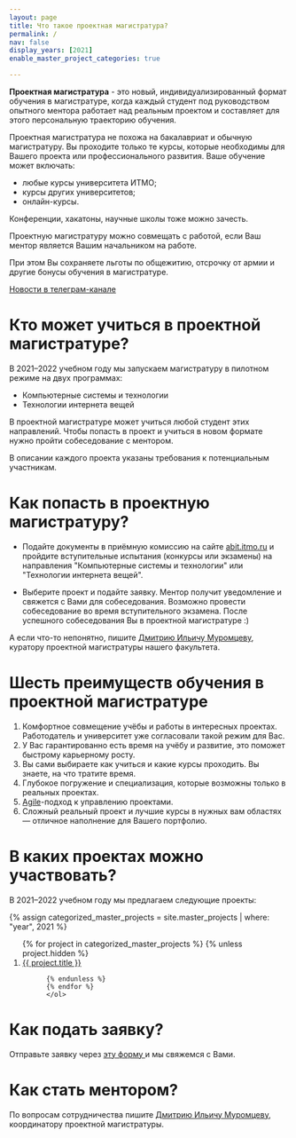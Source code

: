 ```yaml
---
layout: page
title: Что такое проектная магистратура?
permalink: /
nav: false
display_years: [2021]
enable_master_project_categories: true

---
```


**Проектная магистратура** - это новый, индивидуализированный формат обучения в магистратуре, когда каждый
студент под руководством опытного ментора работает над реальным проектом и
составляет для этого персональную траекторию обучения.

Проектная магистратура не похожа на бакалавриат и обычную магистратуру. Вы
проходите только те курсы, которые необходимы для Вашего проекта или
профессионального развития. Ваше обучение может включать:

- любые курсы университета ИТМО;
- курсы других университетов;
- онлайн-курсы.


Конференции, хакатоны, научные школы тоже можно зачесть.

Проектную магистратуру можно совмещать с работой, если Ваш ментор является
Вашим начальником на работе.

При этом Вы сохраняете льготы по общежитию, отсрочку от армии и другие бонусы
обучения в магистратуре.


<a href="https://t.me/joinchat/6teCXCefCsZiNWMy" target="_blank" title="Telegram"><i class="fab fa-telegram"></i></a>
[Новости в телеграм-канале](https://t.me/joinchat/6teCXCefCsZiNWMy)


<!-- <div class="social">
<div class="contact-icons">
  <a href="https://t.me/joinchat/6teCXCefCsZiNWMy" target="_blank" title="Telegram"><i class="fab fa-telegram"></i></a>
  <a href="mailto:mouromtsev@itmo.ru"><i class="fas fa-envelope"></i></a>
</div>
</div> -->


# Кто может учиться в проектной магистратуре?

В 2021&ndash;2022 учебном году мы запускаем магистратуру в пилотном режиме на двух программах:

- Компьютерные системы и технологии
- Технологии интернета вещей


В проектной магистратуре может учиться любой студент этих направлений.
Чтобы попасть в проект и учиться в новом формате нужно пройти собеседование с
ментором. 

В описании каждого проекта указаны требования к потенциальным участникам.

# Как попасть в проектную магистратуру?


- Подайте документы в приёмную комиссию на сайте
  [abit.itmo.ru](https://abit.itmo.ru) и пройдите вступительные испытания
  (конкурсы или экзамены) на направления "Компьютерные системы и технологии"
  или "Технологии интернета вещей".

- Выберите проект и подайте заявку. Ментор получит уведомление и свяжется
  с Вами для собеседования. Возможно провести собеседование во время
  вступительного экзамена. После успешного собеседования Вы в проектной магистратуре :) 


А если что-то непонятно, пишите [Дмитрию Ильичу
Муромцеву]({{site.url}}/staff_members/mouromtsev), куратору проектной
магистратуры нашего факультета.

# Шесть преимуществ обучения в проектной магистратуре

1. Комфортноe совмещeние учёбы и работы в интересных проектах.
  Работодатель и университет уже согласовали такой режим для Вас.
2. У Вас гарантированно есть время на учёбу и развитие, это поможет быстрому карьерному росту.
3. Вы сами выбираете как учиться и какие курсы проходить. Вы знаете, на что тратите время.
4. Глубокое погружение и специализация, которые возможны только в реальных проектах.
5. [Agile](https://ru.wikipedia.org/wiki/%D0%93%D0%B8%D0%B1%D0%BA%D0%B0%D1%8F_%D0%BC%D0%B5%D1%82%D0%BE%D0%B4%D0%BE%D0%BB%D0%BE%D0%B3%D0%B8%D1%8F_%D1%80%D0%B0%D0%B7%D1%80%D0%B0%D0%B1%D0%BE%D1%82%D0%BA%D0%B8)-подход к управлению проектами.
6. Сложный реальный проект и лучшие курсы в нужных вам областях &mdash; отличное наполнение для Вашего портфолио.



# В каких проектах можно участвовать?

В 2021&ndash;2022 учебном году мы предлагаем следующие проекты:

<div class="projects">
      {% assign categorized_master_projects = site.master_projects | where: "year", 2021 %}
      <ol>
          {% for project in categorized_master_projects %}
          {% unless project.hidden %}
            <li>
              <a href="
                {% if project.external_url %}
                {{ project.external_url }}
                {% else %}
                {{ project.url }}
                {% endif %}
                "> {{ project.title }} 
              </a>
            </li>

          {% endunless %}
          {% endfor %}
          </ol>


</div>


# Как подать заявку?

Отправьте заявку через <a href="https://forms.gle/QUMb2WqoMyLEEBBZ6" target="_blank"> эту форму </a> и мы свяжемся с Вами.

# Как стать ментором?

По вопросам сотрудничества пишите [Дмитрию Ильичу
Муромцеву]({{site.url}}/staff_members/mouromtsev), координатору проектной
магистратуры. 
